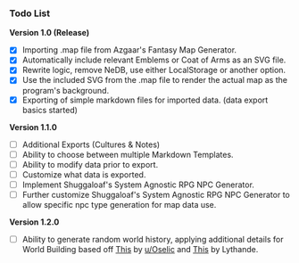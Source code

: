 ### Todo List

**Version 1.0 (Release)**

- [x] Importing .map file from Azgaar's Fantasy Map Generator.
- [x] Automatically include relevant Emblems or Coat of Arms as an SVG file.
- [x] Rewrite logic, remove NeDB, use either LocalStorage or another option.
- [x] Use the included SVG from the .map file to render the actual map as the program's background.
- [x] Exporting of simple markdown files for imported data. (data export basics started)

**Version 1.1.0**

- [ ] Additional Exports (Cultures & Notes)
- [ ] Ability to choose between multiple Markdown Templates.
- [ ] Ability to modify data prior to export.
- [ ] Customize what data is exported.
- [ ] Implement Shuggaloaf's System Agnostic RPG NPC Generator.
- [ ] Further customize Shuggaloaf's System Agnostic RPG NPC Generator to allow specific npc type generation for map data use.

**Version 1.2.0**

- [ ] Ability to generate random world history, applying additional details for World Building based off [This](https://www.reddit.com/r/worldbuilding/comments/9ugp4r/hey_squad_so_ive_got_an_idea_for_easy_world/) by [u/Oselic](https://www.reddit.com/user/Osellic/) and [This](https://docs.google.com/spreadsheets/d/1QbuVTfTYSczRJIRbffGPDhv6jEMxoa-RyIgi1ityV8U/edit#gid=560919452) by Lythande.
